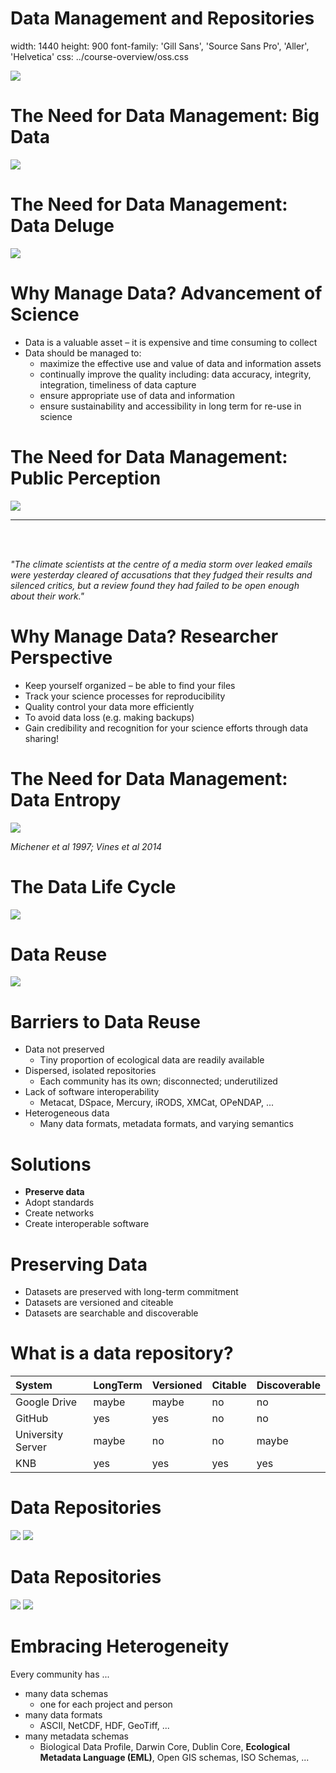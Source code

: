 Data Management and Repositories
========================================================
width: 1440
height: 900
font-family: 'Gill Sans', 'Source Sans Pro', 'Aller', 'Helvetica'
css: ../course-overview/oss.css


![](images/Repos.png)

The Need for Data Management: Big Data
========================================================
![](images/ClimateNews.png)

The Need for Data Management: Data Deluge
========================================================
![](images/Deluge.png)

Why Manage Data? Advancement of Science
========================================================
- Data is a valuable asset – it is expensive and time consuming to collect 
- Data should be managed to:
  - maximize the effective use and value of data and information assets
  - continually improve the quality including: data accuracy, integrity, integration, timeliness of data capture
  - ensure appropriate use of data and information
  - ensure sustainability and accessibility in long term for re-use in science
  
The Need for Data Management: Public Perception
========================================================

![](images/ClimateGate.png)
***
<br><br>

*"The climate scientists at the centre of a media storm over leaked emails were yesterday cleared of accusations that they fudged their results and silenced critics, but a review found they had failed to be open enough about their work."*

Why Manage Data? Researcher Perspective
========================================================
- Keep yourself organized – be able to find your files
- Track your science processes for reproducibility
- Quality control your data more efficiently
- To avoid data loss (e.g. making backups)
- Gain credibility and recognition for your science efforts through data sharing!

The Need for Data Management: Data Entropy
========================================================
![](images/Entropy.png)

*Michener et al 1997; Vines et al 2014*

The Data Life Cycle
========================================================

![](images/DLC.png)


Data Reuse
========================================================

![](images/WhyManage.png)


Barriers to Data Reuse
========================================================
- Data not preserved
  - Tiny proportion of ecological data are readily available
- Dispersed, isolated repositories
  - Each community has its own; disconnected; underutilized
- Lack of software interoperability
  - Metacat, DSpace, Mercury, iRODS, XMCat, OPeNDAP, ...
- Heterogeneous data
  - Many data formats, metadata formats, and varying semantics
  
Solutions
========================================================
- **Preserve data**
- Adopt standards
- Create networks
- Create interoperable software


Preserving Data
========================================================
- Datasets are preserved with long-term commitment
- Datasets are versioned and citeable
- Datasets are searchable and discoverable

What is a data repository?
========================================================


|System            |LongTerm |Versioned |Citable |Discoverable |
|:-----------------|:--------|:---------|:-------|:------------|
|Google Drive      |maybe    |maybe     |no      |no           |
|GitHub            |yes      |yes       |no      |no           |
|University Server |maybe    |no        |no      |maybe        |
|KNB               |yes      |yes       |yes     |yes          |


Data Repositories
========================================================
![](images/RepoLogos.png) 
![](images/RepoTable.png) 

Data Repositories
========================================================
![](images/re3datalogo.png) 
![](images/Re3data.png) 


Embracing Heterogeneity
========================================================

Every community has ...

- many data schemas
  - one for each project and person
- many data formats
  - ASCII, NetCDF, HDF, GeoTiff, ...
- many metadata schemas
  - Biological Data Profile, Darwin Core, Dublin Core, <strong>Ecological Metadata Language (EML)</strong>, Open GIS schemas, ISO Schemas, ...


